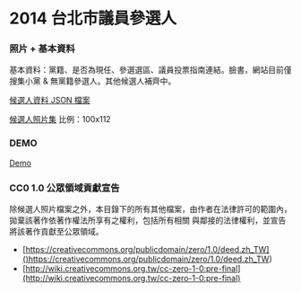 2014 台北市議員參選人
=============

### 照片 + 基本資料

基本資料：黨籍、是否為現任、參選選區、議員投票指南連結。臉書，網站目前僅搜集小黨 & 無黨籍參選人。其他候選人補齊中。

[候選人資料 JSON 檔案](https://github.com/soidid/councilor2014/blob/gh-pages/data/councilors.json)

[候選人照片集](https://github.com/soidid/councilor2014/tree/gh-pages/images/candidates) 比例：100x112

### DEMO

[Demo](http://councilor2014.github.io/)

### CC0 1.0 公眾領域貢獻宣告

除候選人照片檔案之外，本目錄下的所有其他檔案，由作者在法律許可的範圍內，拋棄該著作依著作權法所享有之權利，包括所有相關 與鄰接的法律權利，並宣告將該著作貢獻至公眾領域。

* [https://creativecommons.org/publicdomain/zero/1.0/deed.zh_TW]()https://creativecommons.org/publicdomain/zero/1.0/deed.zh_TW)
* [http://wiki.creativecommons.org.tw/cc-zero-1-0:pre-final](http://wiki.creativecommons.org.tw/cc-zero-1-0:pre-final)